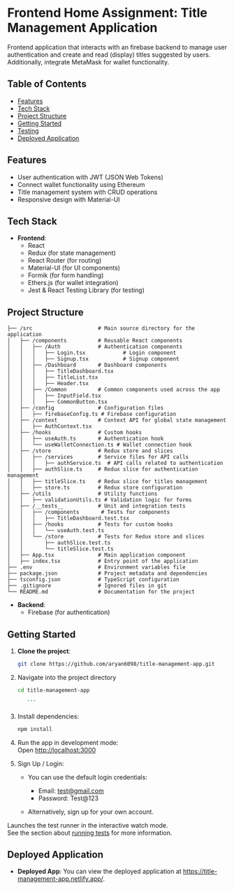 # Frontend Home Assignment: Title Management Application

Frontend application that interacts with an firebase backend to manage user authentication and create and read (display) titles suggested by users. Additionally, integrate MetaMask for wallet functionality.


## Table of Contents

- [Features](#features)
- [Tech Stack](#tech-stack)
- [Project Structure](#project-structure)
- [Getting Started](#getting-started)
- [Testing](#testing)
- [Deployed Application](#deployed-application)

## Features

- User authentication with JWT (JSON Web Tokens)
- Connect wallet functionality using Ethereum
- Title management system with CRUD operations
- Responsive design with Material-UI

## Tech Stack

- **Frontend**: 
  - React
  - Redux (for state management)
  - React Router (for routing)
  - Material-UI (for UI components)
  - Formik (for form handling)
  - Ethers.js (for wallet integration)
  - Jest & React Testing Library (for testing)


## Project Structure
```
├── /src                     # Main source directory for the application
│   ├── /components          # Reusable React components
│   │   ├── /Auth            # Authentication components
│   │   │   ├── Login.tsx            # Login component
│   │   │   ├── Signup.tsx           # Signup component
│   │   ├── /Dashboard       # Dashboard components
│   │   │   ├── TitleDashboard.tsx
│   │   │   ├── TitleList.tsx
│   │   │   ├── Header.tsx
│   │   ├── /Common          # Common components used across the app
│   │   │   ├── InputField.tsx
│   │   │   ├── CommonButton.tsx
│   ├── /config              # Configuration files
│   │   ├── firebaseConfig.ts # Firebase configuration
│   ├── /context             # Context API for global state management
│   │   ├── AuthContext.tsx
│   ├── /hooks               # Custom hooks
│   │   ├── useAuth.ts       # Authentication hook
│   │   └── useWalletConnection.ts # Wallet connection hook
│   ├── /store               # Redux store and slices
│   │   ├── /services        # Service files for API calls
│   │   │   ├── authService.ts  # API calls related to authentication
│   │   ├── authSlice.ts     # Redux slice for authentication management
│   │   ├── titleSlice.ts    # Redux slice for titles management
│   │   ├── store.ts         # Redux store configuration
│   ├── /utils               # Utility functions
│   │   ├── validationUtils.ts # Validation logic for forms
│   ├── /__tests__           # Unit and integration tests
│   │   ├── /components       # Tests for components
│   │   │   ├── TitleDashboard.test.tsx
│   │   ├── /hooks           # Tests for custom hooks
│   │   │   └── useAuth.test.ts
│   │   └── /store           # Tests for Redux store and slices
│   │       ├── authSlice.test.ts
│   │       └── titleSlice.test.ts
│   ├── App.tsx              # Main application component
│   ├── index.tsx            # Entry point of the application
├── .env                     # Environment variables file
├── package.json             # Project metadata and dependencies
├── tsconfig.json            # TypeScript configuration                   
├── .gitignore               # Ignored files in git
└── README.md                # Documentation for the project
```

- **Backend**:
  - Firebase (for authentication)


## Getting Started
1. **Clone the project**:
   ```bash
   git clone https://github.com/aryan6098/title-management-app.git

2. Navigate into the project directory

    ```bash
    cd title-management-app

       ```
3. Install dependencies:
    ```bash
    npm install
    ```
4. Run the app in development mode:\
    Open [http://localhost:3000](http://localhost:3000)

5. Sign Up / Login:
    - You can use the default login credentials:
        - Email: test@gmail.com
        - Password: Test@123

    - Alternatively, sign up for your own account.


Launches the test runner in the interactive watch mode.\
See the section about [running tests](https://facebook.github.io/create-react-app/docs/running-tests) for more information.

## Deployed Application
- **Deployed App**: You can view the deployed application at https://title-management-app.netlify.app/.



